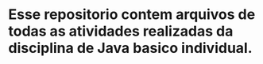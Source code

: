 # Esse repositorio contem arquivos de todas as atividades realizadas da disciplina de Java basico individual.